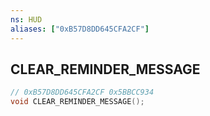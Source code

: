 ```yaml
---
ns: HUD
aliases: ["0xB57D8DD645CFA2CF"]
---
```

## CLEAR_REMINDER_MESSAGE

```c
// 0xB57D8DD645CFA2CF 0x5BBCC934
void CLEAR_REMINDER_MESSAGE();
```


